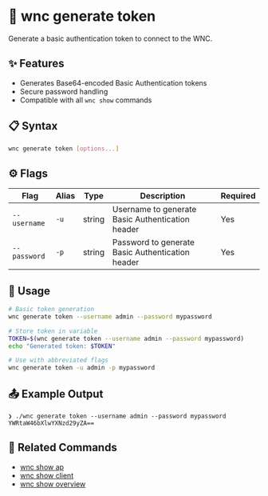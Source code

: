# 🔧 wnc generate token

Generate a basic authentication token to connect to the WNC.

## ✨ Features

- Generates Base64-encoded Basic Authentication tokens
- Secure password handling
- Compatible with all `wnc show` commands

## 📋 Syntax

```bash
wnc generate token [options...]
```

## ⚙️ Flags

| Flag         | Alias | Type   | Description                                      | Required |
| ------------ | ----- | ------ | ------------------------------------------------ | -------- |
| `--username` | `-u`  | string | Username to generate Basic Authentication header | Yes      |
| `--password` | `-p`  | string | Password to generate Basic Authentication header | Yes      |

## 📝 Usage

```bash
# Basic token generation
wnc generate token --username admin --password mypassword

# Store token in variable
TOKEN=$(wnc generate token --username admin --password mypassword)
echo "Generated token: $TOKEN"

# Use with abbreviated flags
wnc generate token -u admin -p mypassword
```

## 📤 Example Output

```text
❯ ./wnc generate token --username admin --password mypassword
YWRtaW46bXlwYXNzd29yZA==
```

## 📖 Related Commands

- [wnc show ap](SHOW_AP.md)
- [wnc show client](SHOW_CLIENT.md)
- [wnc show overview](SHOW_OVERVIEW.md)
